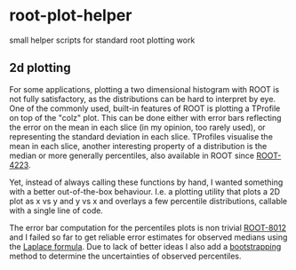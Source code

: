 # root-plot-helper
small helper scripts for standard root plotting work

## 2d plotting

For some applications, plotting a two dimensional histogram with ROOT is not
fully satisfactory, as the distributions can be hard to interpret by eye. One
of the commonly used, built-in features of ROOT is plotting a TProfile on top
of the "colz" plot. This can be done either with error bars reflecting the
error on the mean in each slice (in my opinion, too rarely used), or
representing the standard deviation in each slice. TProfiles visualise the mean
in each slice, another interesting property of a distribution is the median or
more generally percentiles, also available in ROOT since
[ROOT-4223](https://sft.its.cern.ch/jira/browse/ROOT-4223).

Yet, instead of always calling these functions by hand, I wanted something with
a better out-of-the-box behaviour. I.e. a plotting utility that plots a 2D plot
as x vs y and y vs x and overlays a few percentile distributions, callable with
a single line of code.

The error bar computation for the percentiles plots is non trivial
[ROOT-8012](https://sft.its.cern.ch/jira/browse/ROOT-8012) and I failed so far
to get reliable error estimates for observed medians using the [Laplace
formula](https://en.wikipedia.org/wiki/Median). Due to lack of better ideas I
also add a
[bootstrapping](http://stats.stackexchange.com/questions/35256/is-bootstrapping-a-valid-method-to-assess-the-uncertainty-of-the-median-estimate)
method to determine the uncertainties of observed percentiles.
